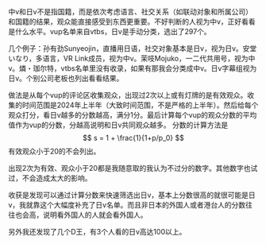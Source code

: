 
中v和日v不是指国籍，而是依次考虑语言、社交关系（如联动对象和所属公司）和国籍的结果，观众能直接感受到东西更重要。不好判断的人视为中v，正好看看是什么水平。vup名单来自vtbs，日v是手动分类，选出了297个。

几个例子：孙有劲Sunyeojin，直播用日语，社交对象基本是日v，视为日v。安堂いなり，多语言，VR Link成员，视为中v。茉吱Mojuko，一二代共用号，视为中v。燐・珈尔特，vtbs名单里没有收录，如果有那我会分类成中v。日v字幕组视为日v。个别公司老板也列出看看结果。

做法是从每个vup的评论区收集观众，出现过2次以上或有灯牌的是有效观众。收集的时间范围是2024年上半年（大致时间范围，不是严格的上半年）。然后给每个观众打分，看日v越多的分数越高，满分1分。最后计算每个vup的观众分数的平均值作为vup的分数，分越高说明和日v共同观众越多。
分数的计算方法是
$$ s = 1 + \frac{1}{1+p/p_0} $$
有效观众小于20的不会列出。

出现2次为有效、观众小于20都是我随意取的我认为不过分的数字。其他数字也试过，不会造成太大的影响。

收获是发现可以通过计算分数来快速筛选出日v，基本上分数很高的就很可能是日v，我就靠这个大幅度补充了日v名单。而且非日本的外国人或者港台人的分数往往也会高，说明看外国人的人就会看外国人。

另外我还发现了几个D王，有3个人看的日v高达100以上。